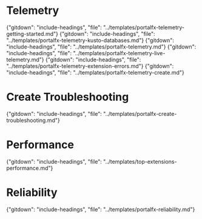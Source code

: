 # Telemetry 
{"gitdown": "include-headings", "file": "../templates/portalfx-telemetry-getting-started.md"}
{"gitdown": "include-headings", "file": "../templates/portalfx-telemetry-kusto-databases.md"}
{"gitdown": "include-headings", "file": "../templates/portalfx-telemetry.md"}
{"gitdown": "include-headings", "file": "../templates/portalfx-telemetry-live-telemetry.md"}
{"gitdown": "include-headings", "file": "../templates/portalfx-telemetry-extension-errors.md"}
{"gitdown": "include-headings", "file": "../templates/portalfx-telemetry-create.md"}

# Create Troubleshooting 
{"gitdown": "include-headings", "file": "../templates/portalfx-create-troubleshooting.md"}

# Performance 
{"gitdown": "include-headings", "file": "../templates/top-extensions-performance.md"}

# Reliability
{"gitdown": "include-headings", "file": "../templates/portalfx-reliability.md"}
